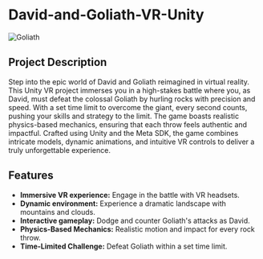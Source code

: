 # David-and-Goliath-VR-Unity
![Goliath](https://github.com/user-attachments/assets/05f15218-0777-4224-b639-be053cbffbe5)

## Project Description

Step into the epic world of David and Goliath reimagined in virtual reality. This Unity VR project immerses you in a high-stakes battle where you, as David, must defeat the colossal Goliath by hurling rocks with precision and speed. With a set time limit to overcome the giant, every second counts, pushing your skills and strategy to the limit. The game boasts realistic physics-based mechanics, ensuring that each throw feels authentic and impactful. Crafted using Unity and the Meta SDK, the game combines intricate models, dynamic animations, and intuitive VR controls to deliver a truly unforgettable experience.

## Features

- **Immersive VR experience:** Engage in the battle with VR headsets.
- **Dynamic environment:** Experience a dramatic landscape with mountains and clouds.
- **Interactive gameplay:** Dodge and counter Goliath's attacks as David.
- **Physics-Based Mechanics:** Realistic motion and impact for every rock throw.
- **Time-Limited Challenge:** Defeat Goliath within a set time limit.
